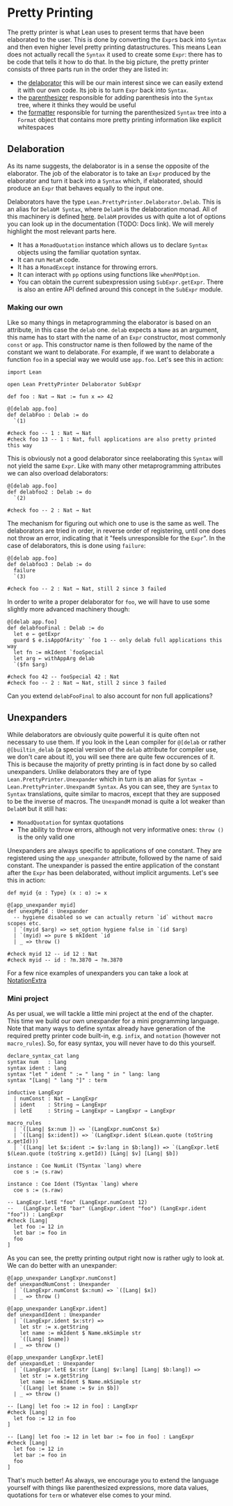 # Pretty Printing
The pretty printer is what Lean uses to present terms that have been
elaborated to the user. This is done by converting the `Expr`s back into
`Syntax` and then even higher level pretty printing datastructures. This means
Lean does not actually recall the `Syntax` it used to create some `Expr`:
there has to be code that tells it how to do that.
In the big picture, the pretty printer consists of three parts run in the
order they are listed in:
- the [delaborator](https://github.com/leanprover/lean4/tree/master/src/Lean/PrettyPrinter/Delaborator)
  this will be our main interest since we can easily extend it with our own code.
  Its job is to turn `Expr` back into `Syntax`.
- the [parenthesizer](https://github.com/leanprover/lean4/blob/master/src/Lean/PrettyPrinter/Parenthesizer.lean)
  responsible for adding parenthesis into the `Syntax` tree, where it thinks they would be useful
- the [formatter](https://github.com/leanprover/lean4/blob/master/src/Lean/PrettyPrinter/Formatter.lean)
  responsible for turning the parenthesized `Syntax` tree into a `Format` object that contains
  more pretty printing information like explicit whitespaces

## Delaboration
As its name suggests, the delaborator is in a sense the opposite of the
elaborator. The job of the elaborator is to take an `Expr` produced by
the elaborator and turn it back into a `Syntax` which, if elaborated,
should produce an `Expr` that behaves equally to the input one.

Delaborators have the type `Lean.PrettyPrinter.Delaborator.Delab`. This
is an alias for `DelabM Syntax`, where `DelabM` is the delaboration monad.
All of this machinery is defined [here](https://github.com/leanprover/lean4/blob/master/src/Lean/PrettyPrinter/Delaborator/Basic.lean).
`DelabM` provides us with quite a lot of options you can look up in the documentation
(TODO: Docs link). We will merely highlight the most relevant parts here.
- It has a `MonadQuotation` instance which allows us to declare `Syntax` objects
  using the familiar quotation syntax. 
- It can run `MetaM` code.
- It has a `MonadExcept` instance for throwing errors.
- It can interact with `pp` options using functions like `whenPPOption`.
- You can obtain the current subexpression using `SubExpr.getExpr`. There is
  also an entire API defined around this concept in the `SubExpr` module.

### Making our own
Like so many things in metaprogramming the elaborator is based on an attribute,
in this case the `delab` one. `delab` expects a `Name` as an argument,
this name has to start with the name of an `Expr` constructor, most commonly
`const` or `app`. This constructor name is then followed by the name of the
constant we want to delaborate. For example, if we want to delaborate a function
`foo` in a special way we would use `app.foo`. Let's see this in action:

```lean
import Lean

open Lean PrettyPrinter Delaborator SubExpr

def foo : Nat → Nat := fun x => 42

@[delab app.foo]
def delabFoo : Delab := do
  `(1)

#check foo -- 1 : Nat → Nat
#check foo 13 -- 1 : Nat, full applications are also pretty printed this way
```

This is obviously not a good delaborator since reelaborating this `Syntax`
will not yield the same `Expr`. Like with many other metaprogramming
attributes we can also overload delaborators:

```lean
@[delab app.foo]
def delabfoo2 : Delab := do
  `(2)

#check foo -- 2 : Nat → Nat
```

The mechanism for figuring out which one to use is the same as well. The
delaborators are tried in order, in reverse order of registering, until one
does not throw an error, indicating that it "feels unresponsible for the `Expr`".
In the case of delaborators, this is done using `failure`:

```lean
@[delab app.foo]
def delabfoo3 : Delab := do
  failure
  `(3)

#check foo -- 2 : Nat → Nat, still 2 since 3 failed
```

In order to write a proper delaborator for `foo`, we will have to use some
slightly more advanced machinery though:

```lean
@[delab app.foo]
def delabfooFinal : Delab := do
  let e ← getExpr
  guard $ e.isAppOfArity' `foo 1 -- only delab full applications this way
  let fn := mkIdent `fooSpecial
  let arg ← withAppArg delab
  `($fn $arg)

#check foo 42 -- fooSpecial 42 : Nat
#check foo -- 2 : Nat → Nat, still 2 since 3 failed
```

Can you extend `delabFooFinal` to also account for non full applications?

## Unexpanders
While delaborators are obviously quite powerful it is quite often not necessary
to use them. If you look in the Lean compiler for `@[delab` or rather `@[builtin_delab`
(a special version of the `delab` attribute for compiler use, we don't care about it),
you will see there are quite few occurences of it. This is because the majority
of pretty printing is in fact done by so called unexpanders. Unlike delaborators
they are of type `Lean.PrettyPrinter.Unexpander` which in turn is an alias for
`Syntax → Lean.PrettyPrinter.UnexpandM Syntax`. As you can see, they are
`Syntax` to `Syntax` translations, quite similar to macros, except that they
are supposed to be the inverse of macros. The `UnexpandM` monad is quite a lot
weaker than `DelabM` but it still has:
- `MonadQuotation` for syntax quotations
- The ability to throw errors, although not very informative ones: `throw ()`
  is the only valid one

Unexpanders are always specific to applications of one constant. They are registered
using the `app_unexpander` attribute, followed by the name of said constant. The unexpander
is passed the entire application of the constant after the `Expr` has been delaborated,
without implicit arguments. Let's see this in action:

```lean
def myid {α : Type} (x : α) := x

@[app_unexpander myid]
def unexpMyId : Unexpander
  -- hygiene disabled so we can actually return `id` without macro scopes etc.
  | `(myid $arg) => set_option hygiene false in `(id $arg)
  | `(myid) => pure $ mkIdent `id
  | _ => throw ()

#check myid 12 -- id 12 : Nat
#check myid -- id : ?m.3870 → ?m.3870
```

For a few nice examples of unexpanders you can take a look at
[NotationExtra](https://github.com/leanprover/lean4/blob/master/src/Init/NotationExtra.lean)

### Mini project
As per usual, we will tackle a little mini project at the end of the chapter.
This time we build our own unexpander for a mini programming language.
Note that many ways to define syntax already have generation of the required
pretty printer code built-in, e.g. `infix`, and `notation` (however not `macro_rules`).
So, for easy syntax, you will never have to do this yourself.

```lean
declare_syntax_cat lang
syntax num   : lang
syntax ident : lang
syntax "let " ident " := " lang " in " lang: lang
syntax "[Lang| " lang "]" : term

inductive LangExpr
  | numConst : Nat → LangExpr
  | ident    : String → LangExpr
  | letE     : String → LangExpr → LangExpr → LangExpr

macro_rules
  | `([Lang| $x:num ]) => `(LangExpr.numConst $x)
  | `([Lang| $x:ident]) => `(LangExpr.ident $(Lean.quote (toString x.getId)))
  | `([Lang| let $x:ident := $v:lang in $b:lang]) => `(LangExpr.letE $(Lean.quote (toString x.getId)) [Lang| $v] [Lang| $b])

instance : Coe NumLit (TSyntax `lang) where
  coe s := ⟨s.raw⟩

instance : Coe Ident (TSyntax `lang) where
  coe s := ⟨s.raw⟩

-- LangExpr.letE "foo" (LangExpr.numConst 12)
--   (LangExpr.letE "bar" (LangExpr.ident "foo") (LangExpr.ident "foo")) : LangExpr
#check [Lang|
  let foo := 12 in
  let bar := foo in
  foo
]
```

As you can see, the pretty printing output right now is rather ugly to look at.
We can do better with an unexpander:

```lean
@[app_unexpander LangExpr.numConst]
def unexpandNumConst : Unexpander
  | `(LangExpr.numConst $x:num) => `([Lang| $x])
  | _ => throw ()

@[app_unexpander LangExpr.ident]
def unexpandIdent : Unexpander
  | `(LangExpr.ident $x:str) =>
    let str := x.getString
    let name := mkIdent $ Name.mkSimple str
    `([Lang| $name])
  | _ => throw ()

@[app_unexpander LangExpr.letE]
def unexpandLet : Unexpander
  | `(LangExpr.letE $x:str [Lang| $v:lang] [Lang| $b:lang]) =>
    let str := x.getString
    let name := mkIdent $ Name.mkSimple str
    `([Lang| let $name := $v in $b])
  | _ => throw ()

-- [Lang| let foo := 12 in foo] : LangExpr
#check [Lang|
  let foo := 12 in foo
]

-- [Lang| let foo := 12 in let bar := foo in foo] : LangExpr
#check [Lang|
  let foo := 12 in
  let bar := foo in
  foo
]
```

That's much better! As always, we encourage you to extend the language yourself
with things like parenthesized expressions, more data values, quotations for
`term` or whatever else comes to your mind.
